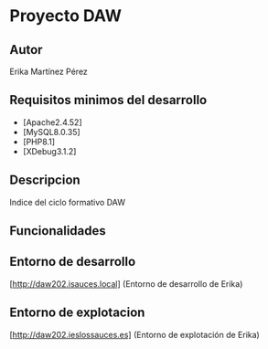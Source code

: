 # Proyecto DAW
## Autor
Erika Martínez Pérez
## Requisitos minimos del desarrollo
- [Apache2.4.52]
- [MySQL8.0.35]
- [PHP8.1]
- [XDebug3.1.2]
## Descripcion
Indice del ciclo formativo DAW
## Funcionalidades
## Entorno de desarrollo
[http://daw202.isauces.local]
(Entorno de desarrollo de Erika)
## Entorno de explotacion
[http://daw202.ieslossauces.es]
(Entorno de explotación de Erika)